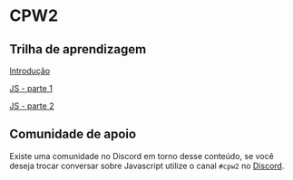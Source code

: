 # CPW2

## Trilha de aprendizagem

[Introdução](introducao.md)

[JS - parte 1](slides/javascript1/index.html)

[JS - parte 2](slides/javascript2/index.html)


## Comunidade de apoio

Existe uma comunidade no Discord em torno desse conteúdo, se você deseja trocar conversar sobre Javascript utilize o canal `#cpw2` no [Discord](https://discord.com/invite/C29cqvm).